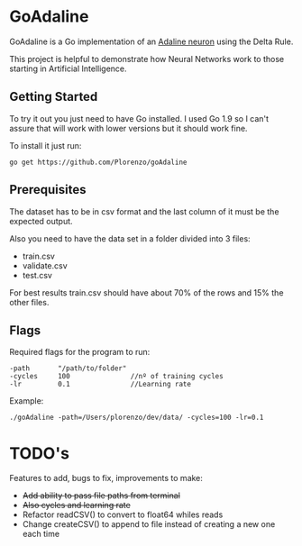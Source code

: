 # GoAdaline

GoAdaline is a Go implementation of an [Adaline neuron](https://en.wikipedia.org/wiki/ADALINE) using the Delta Rule. 

This project is helpful to demonstrate how Neural Networks work to those starting in Artificial Intelligence. 


## Getting Started

To try it out you just need to have Go installed. I used Go 1.9 so I can't assure that will work with lower versions
but it should work fine. 

To install it just run:

```
go get https://github.com/Plorenzo/goAdaline
``` 

## Prerequisites
The dataset has to be in csv format and the last column of it must be the expected output.

Also you need to have the data set in a folder divided into 3 files:
   * train.csv
   * validate.csv
   * test.csv
   
For best results train.csv should have about 70% of the rows and 15% the other files. 
   
   

   


## Flags
Required flags for the program to run: 

```
-path       "/path/to/folder" 
-cycles     100               //nº of training cycles
-lr         0.1               //Learning rate
```

Example:
```
./goAdaline -path=/Users/plorenzo/dev/data/ -cycles=100 -lr=0.1
```



# TODO's
Features to add, bugs to fix, improvements to make:

* ~~Add ability to pass file paths from terminal~~
* ~~Also cycles and learning rate~~
* Refactor readCSV() to convert to float64 whiles reads
* Change createCSV() to append to file instead of creating a new one each time